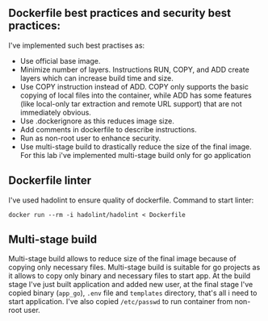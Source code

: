 ## Dockerfile best practices and security best practices:
I've implemented such best practises as:
* Use official base image.
* Minimize number of layers. Instructions RUN, COPY, and ADD create layers which can increase build time and size.
* Use COPY instruction instead of ADD. COPY only supports the basic copying of local files into the container, while ADD has some features (like local-only tar extraction and remote URL support) that are not immediately obvious.
* Use .dockerignore as this reduces image size.
* Add comments in dockerfile to describe instructions.
* Run as non-root user to enhance security.
* Use multi-stage build to drastically reduce the size of the final image. For this lab i've implemented multi-stage build only for go application 

## Dockerfile linter 
I've used hadolint to ensure quality of dockerfile.
Command to start linter: 
```
docker run --rm -i hadolint/hadolint < Dockerfile
```

## Multi-stage build
Multi-stage build allows to reduce size of the final image because of copying only necessary files. Multi-stage build is suitable for go projects as it allows to copy only binary and necessary files to start app.
At the build stage I've just built application and added new user, at the final stage I've copied binary (`app_go`), `.env` file and `templates` directory, that's all i need to start application. I've also copied `/etc/passwd` to run container from non-root user.
